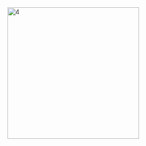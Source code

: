 
<img width="297" alt="4" src="https://github.com/user-attachments/assets/52b23a93-b52a-4925-b726-cf08e765256b" />
